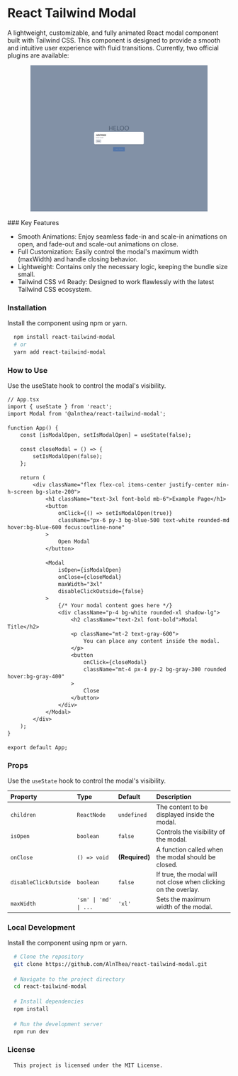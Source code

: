 # React Tailwind Modal

A lightweight, customizable, and fully animated React modal component built with Tailwind CSS. This component is designed to provide a smooth and intuitive user experience with fluid transitions.
Currently, two official plugins are available:

<p align="center">
  <img src="https://github.com/AlnThea/react-tailwind-modal/blob/master/public/img.png" width="400" alt="React Tailwind Modal Demo" />
</p>
### Key Features

- Smooth Animations: Enjoy seamless fade-in and scale-in animations on open, and fade-out and scale-out animations on close.
- Full Customization: Easily control the modal's maximum width (maxWidth) and handle closing behavior.
- Lightweight: Contains only the necessary logic, keeping the bundle size small.
- Tailwind CSS v4 Ready: Designed to work flawlessly with the latest Tailwind CSS ecosystem.

### Installation

Install the component using npm or yarn.
```bash
  npm install react-tailwind-modal
  # or
  yarn add react-tailwind-modal
```

### How to Use

Use the useState hook to control the modal's visibility.
```tsx
// App.tsx
import { useState } from 'react';
import Modal from '@alnthea/react-tailwind-modal';

function App() {
    const [isModalOpen, setIsModalOpen] = useState(false);

    const closeModal = () => {
        setIsModalOpen(false);
    };

    return (
        <div className="flex flex-col items-center justify-center min-h-screen bg-slate-200">
            <h1 className="text-3xl font-bold mb-6">Example Page</h1>
            <button
                onClick={() => setIsModalOpen(true)}
                className="px-6 py-3 bg-blue-500 text-white rounded-md hover:bg-blue-600 focus:outline-none"
            >
                Open Modal
            </button>

            <Modal
                isOpen={isModalOpen}
                onClose={closeModal}
                maxWidth="3xl"
                disableClickOutside={false}
            >
                {/* Your modal content goes here */}
                <div className="p-4 bg-white rounded-xl shadow-lg">
                    <h2 className="text-2xl font-bold">Modal Title</h2>
                    <p className="mt-2 text-gray-600">
                        You can place any content inside the modal.
                    </p>
                    <button
                        onClick={closeModal}
                        className="mt-4 px-4 py-2 bg-gray-300 rounded hover:bg-gray-400"
                    >
                        Close
                    </button>
                </div>
            </Modal>
        </div>
    );
}

export default App;
```
### Props

Use the `useState` hook to control the modal's visibility.

| Property | Type | Default | Description |
| :--- | :--- | :--- | :--- |
| `children` | `ReactNode` | `undefined` | The content to be displayed inside the modal. |
| `isOpen` | `boolean` | `false` | Controls the visibility of the modal. |
| `onClose` | `() => void` | **(Required)** | A function called when the modal should be closed. |
| `disableClickOutside` | `boolean` | `false` | If true, the modal will not close when clicking on the overlay. |
| `maxWidth` | `'sm' \| 'md' \| ...` | `'xl'` | Sets the maximum width of the modal. |



### Local Development

Install the component using npm or yarn.
```bash
  # Clone the repository
  git clone https://github.com/AlnThea/react-tailwind-modal.git
    
  # Navigate to the project directory
  cd react-tailwind-modal
    
  # Install dependencies
  npm install
    
  # Run the development server
  npm run dev
```

### License

```
  This project is licensed under the MIT License.
```